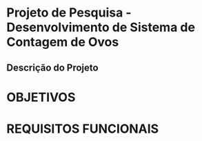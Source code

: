# Projeto de Pesquisa - Desenvolvimento de Sistema de Contagem de Ovos
## Descrição do Projeto
# OBJETIVOS 
# REQUISITOS FUNCIONAIS
